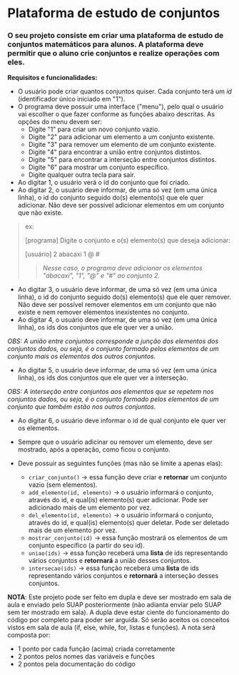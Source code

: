 # Plataforma de estudo de conjuntos

### O seu projeto consiste em criar uma plataforma de estudo de conjuntos matemáticos para alunos. A plataforma deve permitir que o aluno crie conjuntos e realize operações com eles.

**Requisitos e funcionalidades:**
- O usuário pode criar quantos conjuntos quiser. Cada conjunto terá um $id$ (identificador único iniciado em "1").
- O programa deve possuir uma interface ("menu"), pelo qual o usuário vai escolher o que fazer conforme as funções abaixo descritas. As opções do menu devem ser:
    - Digite "1" para criar um novo conjunto vazio.
    - Digite "2" para adicionar um elemento a um conjunto existente.
    - Digite "3" para remover um elemento de um conjunto existente.
    - Digite "4" para encontrar a união entre conjuntos distintos.
    - Digite "5" para encontrar a interseção entre conjuntos distintos.
    - Digite "6" para mostrar um conjunto específico.
    - Digite qualquer outra tecla para sair.
- Ao digitar 1, o usuário verá o id do conjunto que foi criado.
- Ao digitar 2, o usuário deve informar, de uma só vez (em uma única linha), o id do conjunto seguido do(s) elemento(s) que ele quer adicionar. Não deve ser possível adicionar elementos em um conjunto que não existe.

> ex:
>
> [programa] Digite o conjunto e o(s) elemento(s) que deseja adicionar:
>
> [usuário] 2 abacaxi 1 @ #
>> *Nesse caso, o programa deve adicionar os elementos "abacaxi", "1", "@" e "#" ao conjunto 2.*

- Ao digitar 3, o usuário deve informar, de uma só vez (em uma única linha), o id do conjunto seguido do(s) elemento(s) que ele quer remover. Não deve ser possível remover elementos em um conjunto que não existe e nem remover elementos inexistentes no conjunto.
- Ao digitar 4, o usuário deve informar, de uma só vez (em uma única linha), os ids dos conjuntos que ele quer ver a união.

*OBS: A união entre conjuntos corresponde a junção dos elementos dos conjuntos dados, ou seja, é o conjunto formado pelos elementos de um conjunto mais os elementos dos outros conjuntos.*

- Ao digitar 5, o usuário deve informar, de uma só vez (em uma única linha), os ids dos conjuntos que ele quer ver a interseção.

*OBS: A interseção entre conjuntos aos elementos que se repetem nos conjuntos dados, ou seja, é o conjunto formado pelos elementos de um conjunto que também estão nos outros conjuntos.*

- Ao digitar 6, o usuário deve informar o id de qual conjunto ele quer ver os elementos.
- Sempre que o usuário adicinar ou remover um elemento, deve ser mostrado, após a operação, como ficou o conjunto.

- Deve possuir as seguintes funções (mas não se limite a apenas elas):
    - ```criar_conjunto()``` $\rightarrow$ essa função deve criar e **retornar** um conjunto vazio (sem elementos).
    - ```add_elemento(id, elemento)``` $\rightarrow$ o usuário informará o conjunto, através do id, e qual(is) elemento(s) quer adicionar. Pode ser adicionado mais de um elemento por vez.
    - ```del_elemento(id, elemento)``` $\rightarrow$ o usuário informará o conjunto, através do id, e qual(is) elemento(s) quer deletar. Pode ser deletado mais de um elemento por vez.
    - ```mostrar_conjunto(id)``` $\rightarrow$ essa função mostrará os elementos de um conjunto específico (a partir do seu id).
    - ```uniao(ids)``` $\rightarrow$ essa função receberá uma **lista** de ids representando vários conjuntos e **retornará** a união desses conjuntos.
    - ```intersecao(ids)``` $\rightarrow$ essa função receberá uma **lista** de ids representando vários conjuntos e **retornará** a interseção desses conjuntos.


**NOTA**: Este projeto pode ser feito em dupla e deve ser mostrado em sala de aula e enviado pelo SUAP posteriormente (não adianta enviar pelo SUAP sem ter mostrado em sala). A dupla deve estar ciente do funcionamento do código por completo para poder ser arguída. Só serão aceitos os conceitos vistos em sala de aula (if, else, while, for, listas e funções). A nota será composta por:
- 1 ponto por cada função (acima) criada corretamente
- 2 pontos pelos nomes das variáveis e funções
- 2 pontos pela documentação do código

